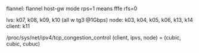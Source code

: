 flannel: flannel host-gw mode 
rps=1 means fffe
rfs=0

lvs: k07, k08, k09, k10 (all w tg3 @1Gbps)
node: k03, k04, k05, k06, k13, k14
client: k11

/proc/sys/net/ipv4/tcp_congestion_control
	(client, ipvs, node) = (cubic, cubic, cubuc)

